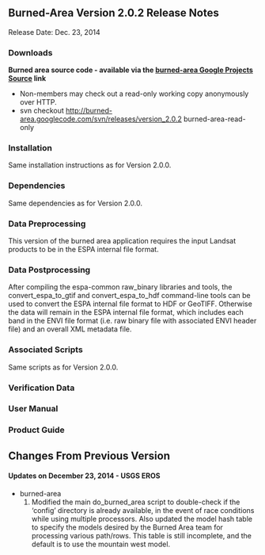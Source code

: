 ## Burned-Area Version 2.0.2 Release Notes ##
Release Date: Dec. 23, 2014

### Downloads ###

**Burned area source code - available via the [burned-area Google Projects Source](https://code.google.com/p/burned-area/source/checkout) link**

  * Non-members may check out a read-only working copy anonymously over HTTP.
  * svn checkout http://burned-area.googlecode.com/svn/releases/version_2.0.2 burned-area-read-only

### Installation ###
Same installation instructions as for Version 2.0.0.

### Dependencies ###
Same dependencies as for Version 2.0.0.

### Data Preprocessing ###
This version of the burned area application requires the input Landsat products to be in the ESPA internal file format.

### Data Postprocessing ###
After compiling the espa-common raw\_binary libraries and tools, the convert\_espa\_to\_gtif and convert\_espa\_to\_hdf command-line tools can be used to convert the ESPA internal file format to HDF or GeoTIFF.  Otherwise the data will remain in the ESPA internal file format, which includes each band in the ENVI file format (i.e. raw binary file with associated ENVI header file) and an overall XML metadata file.

### Associated Scripts ###
Same scripts as for Version 2.0.0.

### Verification Data ###

### User Manual ###

### Product Guide ###


## Changes From Previous Version ##
#### Updates on December 23, 2014 - USGS EROS ####
  * burned-area
    1. Modified the main do\_burned\_area script to double-check if the ‘config’ directory is already available, in the event of race conditions while using multiple processors.  Also updated the model hash table to specify the models desired by the Burned Area team for processing various path/rows.  This table is still incomplete, and the default is to use the mountain west model.